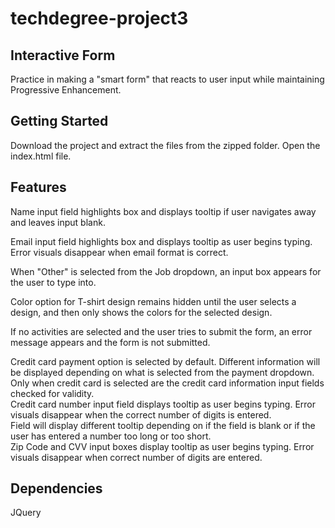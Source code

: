 # techdegree-project3

## Interactive Form

Practice in making a "smart form" that reacts to user input while maintaining Progressive Enhancement.

## Getting Started

Download the project and extract the files from the zipped folder. Open the index.html file.

## Features

Name input field highlights box and displays tooltip if user navigates away and leaves input blank.

Email input field highlights box and displays tooltip as user begins typing. Error visuals disappear when email format is correct.

When "Other" is selected from the Job dropdown, an input box appears for the user to type into.

Color option for T-shirt design remains hidden until the user selects a design, and then only shows the colors for the selected design.

If no activities are selected and the user tries to submit the form, an error message appears and the form is not submitted.

Credit card payment option is selected by default. Different information will be displayed depending on what is selected from the payment dropdown.<br>
Only when credit card is selected are the credit card information input fields checked for validity.<br>
Credit card number input field displays tooltip as user begins typing. Error visuals disappear when the correct number of digits is entered.<br>
    Field will display different tooltip depending on if the field is blank or if the user has entered a number too long or too short.<br>
Zip Code and CVV input boxes display tooltip as user begins typing. Error visuals disappear when correct number of digits are entered.

## Dependencies

JQuery